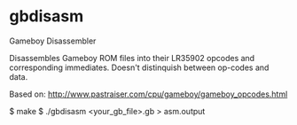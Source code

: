 # gbdisasm
Gameboy Disassembler

Disassembles Gameboy ROM files into their LR35902 opcodes and corresponding immediates. Doesn't distinquish between op-codes and data.

Based on: http://www.pastraiser.com/cpu/gameboy/gameboy_opcodes.html

$ make
$ ./gbdisasm <your_gb_file>.gb > asm.output
